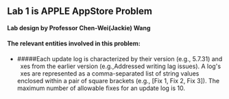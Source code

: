 ## Lab 1 is APPLE AppStore Problem
**Lab design by Professor Chen-Wei(Jackie) Wang**

#### **The relevant entities involved in this problem:**
- #####Each update log is characterized by their version (e.g., 5.7.31) and  xes from the earlier version (e.g.,Addressed writing lag issues). A log's  xes are represented as a comma-separated list of string values enclosed within a pair of square brackets (e.g., [Fix 1, Fix 2, Fix 3]). The maximum number of allowable fixes for an update log is 10.
